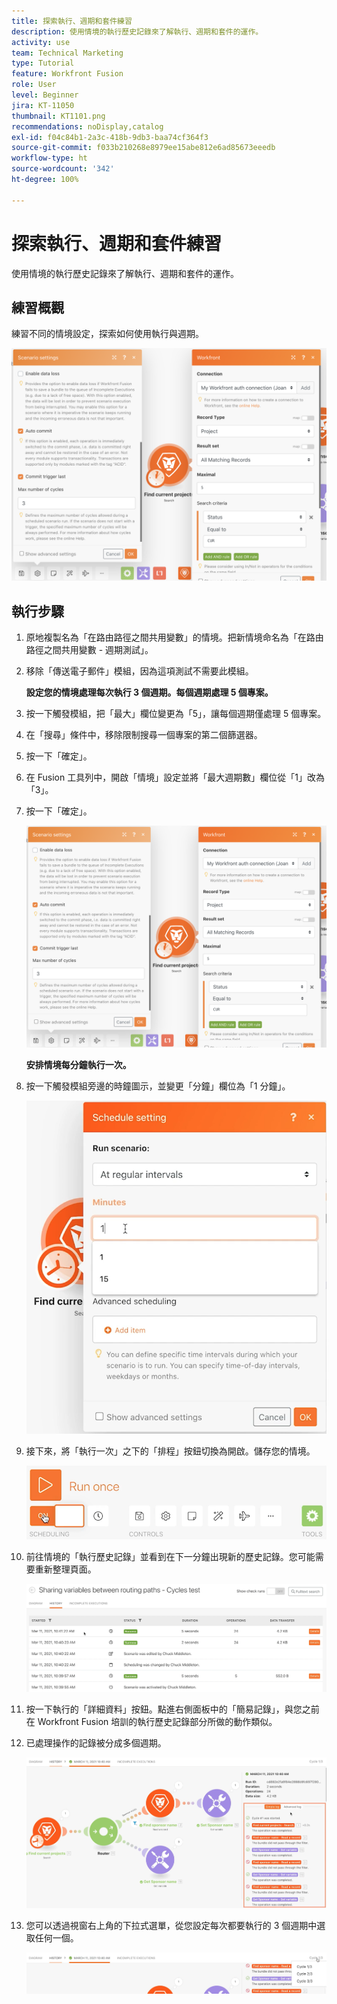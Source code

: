 ```yaml
---
title: 探索執行、週期和套件練習
description: 使用情境的執行歷史記錄來了解執行、週期和套件的運作。
activity: use
team: Technical Marketing
type: Tutorial
feature: Workfront Fusion
role: User
level: Beginner
jira: KT-11050
thumbnail: KT1101.png
recommendations: noDisplay,catalog
exl-id: f04c84b1-2a3c-418b-9db3-baa74cf364f3
source-git-commit: f033b210268e8979ee15abe812e6ad85673eeedb
workflow-type: ht
source-wordcount: '342'
ht-degree: 100%

---
```


# 探索執行、週期和套件練習

使用情境的執行歷史記錄來了解執行、週期和套件的運作。

## 練習概觀

練習不同的情境設定，探索如何使用執行與週期。

![探索執行、週期和套件影像 1](../12-exercises/assets/exploring-runs-cycles-and-bundles-walkthrough-1.png)

## 執行步驟

1. 原地複製名為「在路由路徑之間共用變數」的情境。把新情境命名為「在路由路徑之間共用變數 - 週期測試」。
1. 移除「傳送電子郵件」模組，因為這項測試不需要此模組。

   **設定您的情境處理每次執行 3 個週期。每個週期處理 5 個專案。**

1. 按一下觸發模組，把「最大」欄位變更為「5」，讓每個週期僅處理 5 個專案。
1. 在「搜尋」條件中，移除限制搜尋一個專案的第二個篩選器。
1. 按一下「確定」。

1. 在 Fusion 工具列中，開啟「情境」設定並將「最大週期數」欄位從「1」改為「3」。
1. 按一下「確定」。

   ![探索執行、週期和套件影像 1](../12-exercises/assets/exploring-runs-cycles-and-bundles-walkthrough-1.png)


   **安排情境每分鐘執行一次。**

1. 按一下觸發模組旁邊的時鐘圖示，並變更「分鐘」欄位為「1 分鐘」。

   ![探索執行、週期和套件影像 2](../12-exercises/assets/exploring-runs-cycles-and-bundles-walkthrough-2.png)

1. 接下來，將「執行一次」之下的「排程」按鈕切換為開啟。儲存您的情境。

   ![探索執行、週期和套件影像 3](../12-exercises/assets/exploring-runs-cycles-and-bundles-walkthrough-3.png)

1. 前往情境的「執行歷史記錄」並看到在下一分鐘出現新的歷史記錄。您可能需要重新整理頁面。

   ![探索執行、週期和套件影像 1](../12-exercises/assets/exploring-runs-cycles-and-bundles-walkthrough-4.png)

1. 按一下執行的「詳細資料」按鈕。點進右側面板中的「簡易記錄」，與您之前在 Workfront Fusion 培訓的執行歷史記錄部分所做的動作類似。
1. 已處理操作的記錄被分成多個週期。

   ![探索執行、週期和套件影像 5](../12-exercises/assets/exploring-runs-cycles-and-bundles-walkthrough-5.png)

1. 您可以透過視窗右上角的下拉式選單，從您設定每次都要執行的 3 個週期中選取任何一個。

   ![探索執行、週期和套件影像 6](../12-exercises/assets/exploring-runs-cycles-and-bundles-walkthrough-6.png)
